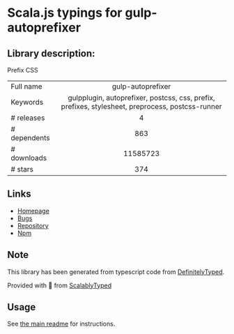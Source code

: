 
# Scala.js typings for gulp-autoprefixer


## Library description:
Prefix CSS

|                    |                 |
| ------------------ | :-------------: |
| Full name          | gulp-autoprefixer |
| Keywords           | gulpplugin, autoprefixer, postcss, css, prefix, prefixes, stylesheet, preprocess, postcss-runner |
| # releases         | 4 |
| # dependents       | 863 |
| # downloads        | 11585723 |
| # stars            | 374 |

## Links
- [Homepage](https://github.com/sindresorhus/gulp-autoprefixer#readme)
- [Bugs](https://github.com/sindresorhus/gulp-autoprefixer/issues)
- [Repository](https://github.com/sindresorhus/gulp-autoprefixer)
- [Npm](https://www.npmjs.com/package/gulp-autoprefixer)
    


## Note
This library has been generated from typescript code from [DefinitelyTyped](https://definitelytyped.org).

Provided with :purple_heart: from [ScalablyTyped](https://github.com/oyvindberg/ScalablyTyped)

## Usage
See [the main readme](../../readme.md) for instructions.


